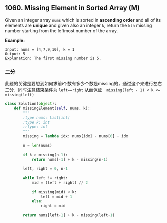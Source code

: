 ## 1060. Missing Element in Sorted Array (M)

Given an integer array `nums` which is sorted in **ascending order** and all of its elements are **unique** and given also an integer `k`, return the `kth` missing number starting from the leftmost number of the array.

**Example:**

```
Input: nums = [4,7,9,10], k = 1
Output: 5
Explanation: The first missing number is 5.
```

### 二分

此题的关键是要想到如何求前i个数有多少个数是missing的，通过这个来进行左右二分．同时注意结束条件为 `left==right` 从而保证　`missing(left - 1) < k <= missing(left)`

```python
class Solution(object):
    def missingElement(self, nums, k):
        """
        :type nums: List[int]
        :type k: int
        :rtype: int
        """
        missing = lambda idx: nums[idx] - nums[0] - idx
        
        n = len(nums)
        
        if k > missing(n-1):
            return nums[-1] + k - missing(n-1)
        
        left, right = 0, n-1
        
        while left != right:
            mid = (left + right) // 2
            
            if missing(mid) < k:
                left = mid + 1
            else:
                right = mid
                
        return nums[left-1] + k - missing(left-1)
```

